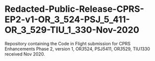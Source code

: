 # Redacted-Public-Release-CPRS-EP2-v1-OR_3_524-PSJ_5_411-OR_3_529-TIU_1_330-Nov-2020
Repository containing the Code in Flight submission for CPRS Enhancements Phase 2, version 1, OR*3*524, PSJ*5*411, OR*3*529, TIU*1*330 received Nov 2020.
